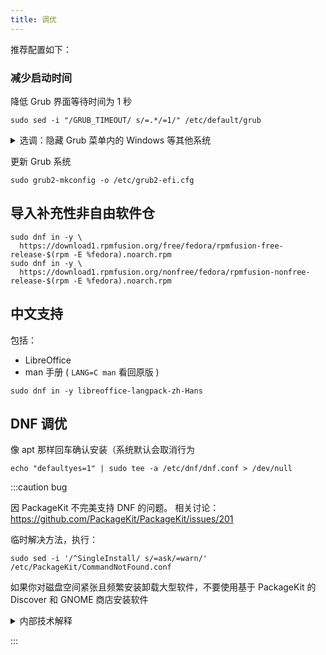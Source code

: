 ```yaml
---
title: 调优
---
```


推荐配置如下：

### 减少启动时间

降低 Grub 界面等待时间为 1 秒

    sudo sed -i "/GRUB_TIMEOUT/ s/=.*/=1/" /etc/default/grub

<details>
    <summary>选调：隐藏 Grub 菜单内的 Windows 等其他系统</summary>

    echo GRUB_DISABLE_OS_PROBER=true | sudo tee -a /etc/default/grub > /dev/null

</details>

更新 Grub 系统

    sudo grub2-mkconfig -o /etc/grub2-efi.cfg

## 导入补充性非自由软件仓

```shell
sudo dnf in -y \
  https://download1.rpmfusion.org/free/fedora/rpmfusion-free-release-$(rpm -E %fedora).noarch.rpm
sudo dnf in -y \
  https://download1.rpmfusion.org/nonfree/fedora/rpmfusion-nonfree-release-$(rpm -E %fedora).noarch.rpm
```

## 中文支持

包括：

- LibreOffice
- man 手册 ( `LANG=C man` 看回原版 )

```shell
sudo dnf in -y libreoffice-langpack-zh-Hans
```

## DNF 调优

像 apt 那样回车确认安装（系统默认会取消行为

    echo "defaultyes=1" | sudo tee -a /etc/dnf/dnf.conf > /dev/null

:::caution bug

因 PackageKit 不完美支持 DNF 的问题。 相关讨论：https://github.com/PackageKit/PackageKit/issues/201

临时解决方法，执行：

    sudo sed -i '/^SingleInstall/ s/=ask/=warn/' /etc/PackageKit/CommandNotFound.conf

如果你对磁盘空间紧张且频繁安装卸载大型软件，不要使用基于 PackageKit 的 Discover 和 GNOME 商店安装软件

<details>
  <summary>内部技术解释</summary>
  在 Fedora 中、CommandNotFound 模块使用 PackageKit 自动安装时，不会恰当处理 DNF 依赖关系，导致包移除时无法处理依赖而有效释放磁盘空间，推荐 dnf 命令行手动安装。
</details>

:::

